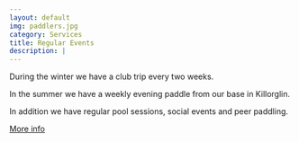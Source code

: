 ```yaml
---
layout: default
img: paddlers.jpg
category: Services
title: Regular Events
description: |
---
```

<p>During the winter we have a club trip every two weeks.</p> 
<p>In the summer we have a weekly evening paddle from our base in Killorglin.</p> 
<p>In addition we have regular pool sessions, social events and peer paddling.</p> 
<p><a href="/events.html" class="btn btn-default btn-lg"><i class="fa fa-hand-o-right fa-fw"></i> <span class="network-name">More info</span></a></p>